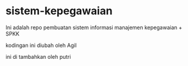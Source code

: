 # sistem-kepegawaian
Ini adalah repo pembuatan sistem informasi manajemen kepegawaian + SPKK

kodingan ini diubah oleh Agil

ini di tambahkan oleh putri